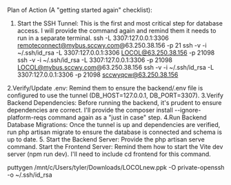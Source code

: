 Plan of Action (A "getting started again" checklist):

1. Start the SSH Tunnel: This is the first and most critical step for database access. I will provide the command again and remind them it needs to run in a separate terminal.
    ssh -L 3307:127.0.0.1:3306 remoteconnect@mybus.sccwy.com@63.250.38.156 -p 21
    ssh -v -i ~/.ssh/id_rsa -L 3307:127.0.0.1:3306 LOCOL@63.250.38.156 -p 21098
    ssh -v -i ~/.ssh/id_rsa -L 3307:127.0.0.1:3306 -p 21098 LOCOL@mybus.sccwy.com@63.250.38.156
    ssh -v -i ~/.ssh/id_rsa -L 3307:127.0.0.1:3306 -p 21098 sccwyqcw@63.250.38.156

2.Verify/Update .env: Remind them to ensure the backend/.env file is configured to use the tunnel (DB_HOST=127.0.0.1, DB_PORT=3307).
3.Verify Backend Dependencies: Before running the backend, it's prudent to ensure dependencies are correct. I'll provide the composer install --ignore-platform-reqs command again as a "just in case" step.
4.Run Backend Database Migrations: Once the tunnel is up and dependencies are verified, run php artisan migrate to ensure the database is connected and schema is up to date.
5. Start the Backend Server: Provide the php artisan serve command.
Start the Frontend Server: Remind them how to start the Vite dev server (npm run dev). I'll need to include cd frontend for this command.


puttygen /mnt/c/Users/tyler/Downloads/LOCOLnew.ppk -O private-openssh -o ~/.ssh/id_rsa